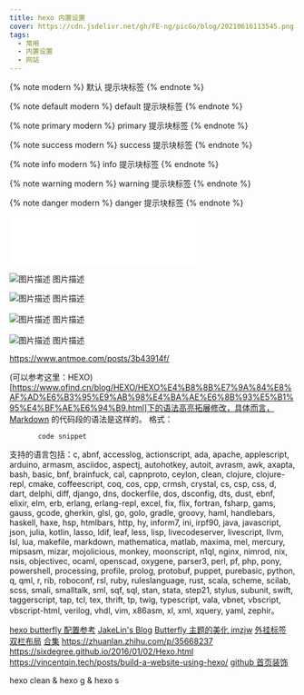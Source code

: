```yaml
---
title: hexo 内置设置
cover: https://cdn.jsdelivr.net/gh/FE-ng/picGo/blog/20210616113545.png
tags:
  - 常用
  - 内置设置
  - 网站
---
```


{% note modern %}
默认 提示块标签
{% endnote %}

{% note default modern %}
default 提示块标签
{% endnote %}

{% note primary modern %}
primary 提示块标签
{% endnote %}

{% note success modern %}
success 提示块标签
{% endnote %}

{% note info modern %}
info 提示块标签
{% endnote %}

{% note warning modern %}
warning 提示块标签
{% endnote %}

{% note danger modern %}
danger 提示块标签
{% endnote %}

<iframe frameborder="no" border="0" marginwidth="0" marginheight="0" width=330 height=86 src="//music.163.com/outchain/player?type=2&id=1850183891&auto=1&height=66"></iframe>

<div class="gallery">
    <p>
    <div class="fancybox">
        <img src="https://cdn.jsdelivr.net/gh/xaoxuu/cdn-wallpaper/abstract/41F215B9-261F-48B4-80B5-4E86E165259E.jpeg"
            alt="图片描述">
        <span class="image-caption">
            图片描述
        </span>
    </div>
    </p>
</div>

<div class="gallery">
    <p>
    <div class="fancybox">
        <img src="https://cdn.jsdelivr.net/gh/xaoxuu/cdn-wallpaper/abstract/B18FCBB3-67FD-48CC-B4F3-457BA145F17A.jpeg"
             alt="图片描述">
        <span class="image-caption">图片描述</span>
    </div><br>
    <div class="fancybox">
        <img src="https://cdn.jsdelivr.net/gh/xaoxuu/cdn-wallpaper/abstract/B18FCBB3-67FD-48CC-B4F3-457BA145F17A.jpeg"
             alt="图片描述">
        <span class="image-caption">图片描述</span>
    </div><br>
    <div class="fancybox">
        <img src="https://cdn.jsdelivr.net/gh/xaoxuu/cdn-wallpaper/abstract/B18FCBB3-67FD-48CC-B4F3-457BA145F17A.jpeg"
             alt="图片描述">
        <span class="image-caption">图片描述</span>
    </div>
    </p>
</div>

https://www.antmoe.com/posts/3b43914f/

(可以参考这里：HEXO)[https://www.ofind.cn/blog/HEXO/HEXO%E4%B8%8B%E7%9A%84%E8%AF%AD%E6%B3%95%E9%AB%98%E4%BA%AE%E6%8B%93%E5%B1%95%E4%BF%AE%E6%94%B9.html]下的语法高亮拓展修改，具体而言，Markdown 的代码段的语法是这样的。
格式：

```[language] [:title] [lang:language] [line_number:(true|false)] [first_line:number] [mark:#,#-#] [diff:true|false] [url:http...]
       code snippet
```

支持的语言包括：c, abnf, accesslog, actionscript, ada, apache, applescript, arduino, armasm, asciidoc, aspectj, autohotkey, autoit, avrasm, awk, axapta, bash, basic, bnf, brainfuck, cal, capnproto, ceylon, clean, clojure, clojure-repl, cmake, coffeescript, coq, cos, cpp, crmsh, crystal, cs, csp, css, d, dart, delphi, diff, django, dns, dockerfile, dos, dsconfig, dts, dust, ebnf, elixir, elm, erb, erlang, erlang-repl, excel, fix, flix, fortran, fsharp, gams, gauss, gcode, gherkin, glsl, go, golo, gradle, groovy, haml, handlebars, haskell, haxe, hsp, htmlbars, http, hy, inform7, ini, irpf90, java, javascript, json, julia, kotlin, lasso, ldif, leaf, less, lisp, livecodeserver, livescript, llvm, lsl, lua, makefile, markdown, mathematica, matlab, maxima, mel, mercury, mipsasm, mizar, mojolicious, monkey, moonscript, n1ql, nginx, nimrod, nix, nsis, objectivec, ocaml, openscad, oxygene, parser3, perl, pf, php, pony, powershell, processing, profile, prolog, protobuf, puppet, purebasic, python, q, qml, r, rib, roboconf, rsl, ruby, ruleslanguage, rust, scala, scheme, scilab, scss, smali, smalltalk, sml, sqf, sql, stan, stata, step21, stylus, subunit, swift, taggerscript, tap, tcl, tex, thrift, tp, twig, typescript, vala, vbnet, vbscript, vbscript-html, verilog, vhdl, vim, x86asm, xl, xml, xquery, yaml, zephir。

[hexo butterfly 配置参考](https://www.yuandongbin.site/2019/12/08/butterfly%E4%B8%BB%E9%A2%98/)
[JakeLin's Blog](<https://jakelin.cn/hexo/Hexo-Theme-Butterfly(%E4%B8%89)-%E4%B8%BB%E9%A2%98%E9%85%8D%E7%BD%AE/>)
[Butterfly 主题的美化 imzjw](https://blog.imzjw.cn/posts/b74f504f/)
[外挂标签](https://akilar.top/posts/615e2dec/)
[双栏布局](https://zfe.space/post/hexo-butterfly-article-double-row.html)
[合集](https://butterfly.js.org/posts/7670b080/)
https://zhuanlan.zhihu.com/p/35668237
https://sixdegree.github.io/2016/01/02/Hexo.html
https://vincentqin.tech/posts/build-a-website-using-hexo/
[github 首页装饰](https://cxvh.com/2021/02/14/git/READEME/)

hexo clean & hexo g & hexo s

<!-- {% link 标题, 链接, 图片链接（可选） %} -->

